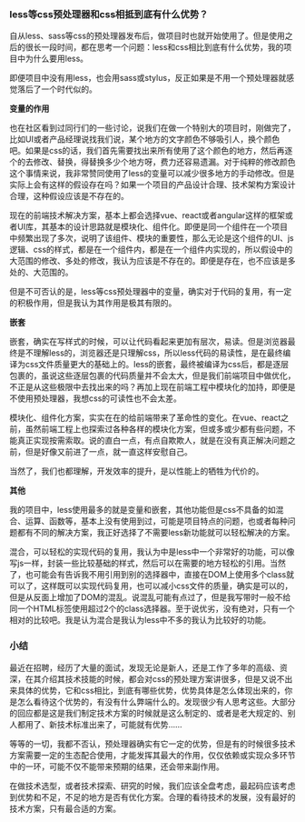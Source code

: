 ### less等css预处理器和css相抵到底有什么优势？

自从less、sass等css的预处理器发布后，做项目时也就开始使用了。但是使用之后的很长一段时间，都在思考一个问题：less和css相比到底有什么优势，我的项目中为什么要用less。

即便项目中没有用less，也会用sass或stylus，反正如果是不用一个预处理器就感觉落后了一个时代似的。

**变量的作用**

也在社区看到过同行们的一些讨论，说我们在做一个特别大的项目时，刚做完了，比如UI或者产品经理说找我们说，某个地方的文字颜色不够吸引人，换个颜色吧。如果是css的话，我们首先需要找出来所有使用了这个颜色的地方，然后再逐个的去修改、替换，得替换多少个地方呀，费力还容易遗漏。对于纯粹的修改颜色这个事情来说，我非常赞同使用了less的变量可以减少很多地方的手动修改。但是实际上会有这样的假设存在吗？如果一个项目的产品设计合理、技术架构方案设计合理，这种假设应该是不存在的。

现在的前端技术解决方案，基本上都会选择vue、react或者angular这样的框架或者UI库，其基本的设计思路就是模块化、组件化。即便是同一个组件在一个项目中频繁出现了多次，说明了该组件、模块的重要性，那么无论是这个组件的UI、js逻辑、css的样式，都是在一个组件内，都是在一个组件内实现的，所以假设中的大范围的修改、多处的修改，我认为应该是不存在的。即便是存在，也不应该是多处的、大范围的。

但是不可否认的是，less等css预处理器中的变量，确实对于代码的复用，有一定的积极作用，但是我认为其作用是极其有限的。

**嵌套**

嵌套，确实在写样式的时候，可以让代码看起来更加有层次，易读。但是浏览器最终是不理解less的，浏览器还是只理解css，所以less代码的易读性，是在最终编译为css文件质量更大的基础上的。less的嵌套，最终被编译为css后，都是逐层包裹的，虽说这些逐层包裹的代码质量并不会太大，但是我们前端项目中做优化，不正是从这些极限中去找出来的吗？再加上现在前端工程中模块化的加持，即便是不使用预处理器，我想css的可读性也不会太差。

模块化、组件化方案，实实在在的给前端带来了革命性的变化。在vue、react之前，虽然前端工程上也探索过各种各样的模块化方案，但或多或少都有些问题，不能真正实现按需索取。说的直白一点，有点自欺欺人，就是在没有真正解决问题之前，但是好像又前进了一点，就一直这样安慰自己。

当然了，我们也都理解，开发效率的提升，是以性能上的牺牲为代价的。

**其他**

我的项目中，less使用最多的就是变量和嵌套，其他功能但是css不具备的如混合、运算、函数等，基本上没有使用到过，可能是项目特点的问题，也或者每种问题都有不同的解决方案，我正好选择了不需要less新功能就可以轻松解决的方案。

混合，可以轻松的实现代码的复用，我认为中是less中一个非常好的功能，可以像写js一样，封装一些比较基础的样式，然后可以在需要的地方轻松的引用。当然了，也可能会有告诉我不用引用到别的选择器中，直接在DOM上使用多个class就可以了，这样既可以实现代码复用，也可以减小css文件的质量，确实是可以的，但是从反面上增加了DOM的混乱。说混乱可能有点过了，但是我写带时一般不给同一个HTML标签使用超过2个的class选择器。至于说优劣，没有绝对，只有一个相对的比较吧。我是认为混合是我认为less中不多的我认为比较好的功能。

### 小结

最近在招聘，经历了大量的面试，发现无论是新人，还是工作了多年的高级、资深，在其介绍其技术技能的时候，都会对css的预处理方案讲很多，但是又说不出来具体的优势，它和css相比，到底有哪些优势，优势具体是怎么体现出来的，你是怎么看待这个优势的，有没有什么弊端什么的。发现很少有人思考这些。大部分的回应都是这是我们制定技术方案的时候就是这么制定的、或者是老大规定的、别人都用了、新技术标准出来了，可能就有优势……

等等的一切，我都不否认，预处理器确实有它一定的优势，但是有的时候很多技术方案需要一定的生态配合使用，才能发挥其最大的作用，仅仅依赖或实现众多环节中的一环，可能不仅不能带来预期的结果，还会带来副作用。

在做技术选型，或者技术探索、研究的时候，我们应该全盘考虑，最起码应该考虑到优势和不足，不足的地方是否有优化方案。合理的看待技术的发展，没有最好的技术方案，只有最合适的方案。

